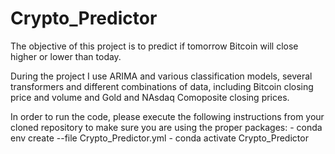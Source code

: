 # Crypto_Predictor
The objective of this project is to predict if tomorrow Bitcoin will close higher or lower than today.

During the project I use ARIMA and various classification models, several transformers and different combinations of data, including Bitcoin closing price and volume and Gold and NAsdaq Comoposite closing prices.

In order to run the code, please execute the following instructions from your cloned repository to make sure you are using the proper packages:
	- conda env create --file Crypto_Predictor.yml
	- conda activate Crypto_Predictor
